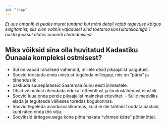 ```yaml
---
id: "lopp"
---
```


_Et uus omanik ei peaks muret tundma kui mõni detail vajab tegevuse käigus selgitamist, siis olen valmis vajadusel sind toetama konsultatsiooniga 1 aasta jooksul alates omandi üleandmisest._

## Miks võiksid sina olla huvitatud Kadastiku Õunaaia kompleksi ostmisest?

- Sul on vabad rahalised vahendid, millele otsid pikaajalist paigutust.
- Soovid teostada enda unistust tegeleda millegagi, mis on “päris” ja tähenduslik
- pakkuda suurepäraseid Saaremaa õunu eesti inimestele.
- Otsid võimalust ühendada edukat ettevõtlust ja looduslähedast elustiili.
- Soovid luua enda perele pikaajalist mainekat ettevõtet. - Sulle meeldiks elada ja tegutseda väikeses toredas kogukonnas.
- Soovid tegeleda aiandusvaldkonnas, kuid ei ole tahtmist oodata aastaid, kuni näed enda töö vilju.
- Sooviksid äritegevusega kohe pihta hakata “võtmed kätte” põhimõttel.
